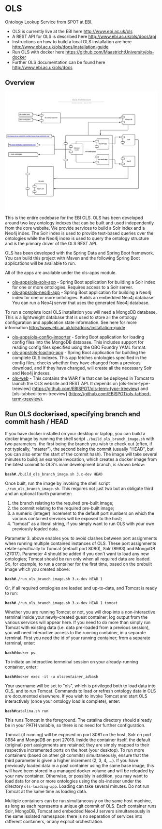 # OLS

Ontology Lookup Service from SPOT at EBI.

* OLS is currently live at the EBI here http://www.ebi.ac.uk/ols
* A REST API for OLS is described here http://www.ebi.ac.uk/ols/docs/api
* Instructions on how to build a local OLS installation are here
  http://www.ebi.ac.uk/ols/docs/installation-guide
* Run OLS with docker here
  https://github.com/MaastrichtUniversity/ols-docker
* Further OLS documentation can be found here
  http://www.ebi.ac.uk/ols/docs

## Overview

![OLS Architecture](OLS-Architecture.png)

This is the entire codebase for the EBI OLS. OLS has been developed
around two key ontology indexes that can be built and used independently
from the core website. We provide services to build a Solr index and a
Neo4j index. The Solr index is used to provide text-based queries over
the ontologies while the Neo4j index is used to query the ontology
structure and is the primary driver of the OLS REST API.
 
OLS has been developed with the Spring Data and Spring Boot framework.
You can build this project with Maven and the following Spring Boot
applications will be available to run.
 
All of the apps are available under the ols-apps module.

* [ols-apps/ols-solr-app](ols-apps/ols-solr-app) - Spring Boot
  application for building a Solr index for one or more ontologies.
  Requires access to a Solr server.
* [ols-apps/ols-neo4j-app](ols-apps/ols-neo4j-app) - Spring Boot
  application for building a Neo4j index for one or more ontologies.
  Builds an embedded Neo4j database. You can run a Neo4j server that
  uses the generated Neo4j database.

To run a complete local OLS installation you will need a MongoDB
database. This is a lightweight database that is used to store all the
ontology configuration and application state information. See here for
more information http://www.ebi.ac.uk/ols/docs/installation-guide

* [ols-apps/ols-config-importer](ols-apps/ols-config-importer) - Spring
  Boot application for loading config files into the MongoDB database.
  This includes support for reading config files specified using the OBO
  Foundry YAML format.
* [ols-apps/ols-loading-app](ols-apps/ols-loading-app) - Spring Boot
  application for building the complete OLS indexes. This app fetches
  ontologies specified in the config files, checks whether they have
  changed from a previous download, and if they have changed, will
  create all the necessary Solr and Neo4j indexes.
* [ols-web](ols-web) - This contains the WAR file that can be deployed in Tomcat to
 launch the OLS website and REST API. It depends on [ols-term-type-treeview]
 (https://github.com/EBISPOT/ols-term-type-treeview) and [ols-tabbed-term-treeview]
 (https://github.com/EBISPOT/ols-tabbed-term-treeview).

## Run OLS dockerised, specifying branch and commit hash / HEAD

If you have docker installed on your desktop or laptop, you can build a
docker image by running the shell script `./build_ols_branch_image.sh`
with two parameters, the first being the branch you wish to check out
(often, if not typically, "master"), the second being the commit
(usually "HEAD", but you can also enter the start of the commit hash).
The image will take several minutes to build; an example invocation,
which creates a docker image from the latest commit to OLS's main
development branch, is shown below:

**```bash#```**```./build_ols_branch_image.sh 3.x-dev HEAD```

Once built, run the image by invoking the shell script
`./run_ols_branch_image.sh`. This requires not just two but an obligate
third and an optional fourth parameter:

1. the branch relating to the required pre-built image;
2. the commit relating to the required pre-built image;
3. a numeric (integer) increment to the default port numbers on which
   the various contained services will be exposed to the host;
4. "tomcat" as a literal string, if you simply want to run OLS with your
   own previously loaded data.
   
Parameter 3. above enables you to avoid clashes between port assignments
when running multiple contained instances of OLS. These port assignments
relate specifically to Tomcat (default port 8080), Solr (8983) and
MongoDB (27017). Parameter 4 should be added if you don't want to load
any new ontologies; Tomcat should be run only when all required data are
loaded. So, for example, to run a container for the first time, based on
the prebuilt image which you created above:

**```bash#```**```./run_ols_branch_image.sh 3.x-dev HEAD 1```

Or, if all required ontologies are loaded and up-to-date, and Tomcat is
ready to run:

**```bash#```**```./run_ols_branch_image.sh 3.x-dev HEAD 1 tomcat```

Whether you are running Tomcat or not, you will drop into a
non-interactive terminal inside your newly-created guest container; log
output from the various services will appear here. If you need to do
more than simply run Tomcat with existing data (i.e. data pre-loaded
from a previous session), you will need interactive access to the
running container, in a separate terminal. First you need the id of your
running container; from a separate terminal, enter:

**```bash#```**```docker ps```

To initiate an interactive termninal session on your already-running
container, enter:

**```bash#```**```docker exec -it -u ols```*```container_id```*```bash```

Your username will be set to "ols", which is privileged both to load
data into OLS, and to run Tomcat. Commands to load or refresh ontology
data in OLS are documented elsewhere. If you wish to invoke Tomcat and
start OLS interactively (once your ontology load is complete), enter:

**```bash#```**```catalina.sh run```

This runs Tomcat in the foreground. The catalina directory should
already be in your PATH variable, so there is no need for further
configuration.

Tomcat (if running) will be exposed on port 8081 on the host, Solr on
port 8984 and MongoDB on port 27018. Inside the container itself, the
default (original) port assignments are retained; they are simply mapped
to their respective incremented ports on the host (your desktop). To run
more containers (based on other git commits) simultaneously, ensure that
the third parameter is given a higher increment (2, 3, 4, ...). If you
have previously loaded data in a past container using the same base
image, this will have been stored in a managed docker volume and will be
reloaded by your new container. Otherwise, or possibly in addition, you
may want to load data for one or more ontologies using the ols-indexer
under the directory `ols-loading-app`. Loading can take several minutes.
Do not run Tomcat at the same time as loading data.

Multiple containers can be run simultaneously on the same host machine,
as long as each represents a unique git commit of OLS. Each container
runs Solr, MongoDB, Tomcat and embedded Neo4J servers simultaneously in
the same isolated namespace: there is no separation of services into
different containers, or any explicit orchestration.
